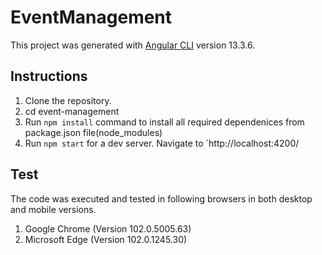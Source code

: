 # EventManagement

This project was generated with [Angular CLI](https://github.com/angular/angular-cli) version 13.3.6.

## Instructions

1. Clone the repository.
2. cd event-management
3. Run `npm install` command to install all required dependenices from package.json file(node_modules)
4. Run `npm start` for a dev server. Navigate to `http://localhost:4200/

## Test

The code was executed and tested in following browsers in both desktop and mobile versions.

1. Google Chrome (Version 102.0.5005.63)
2. Microsoft Edge (Version 102.0.1245.30)

